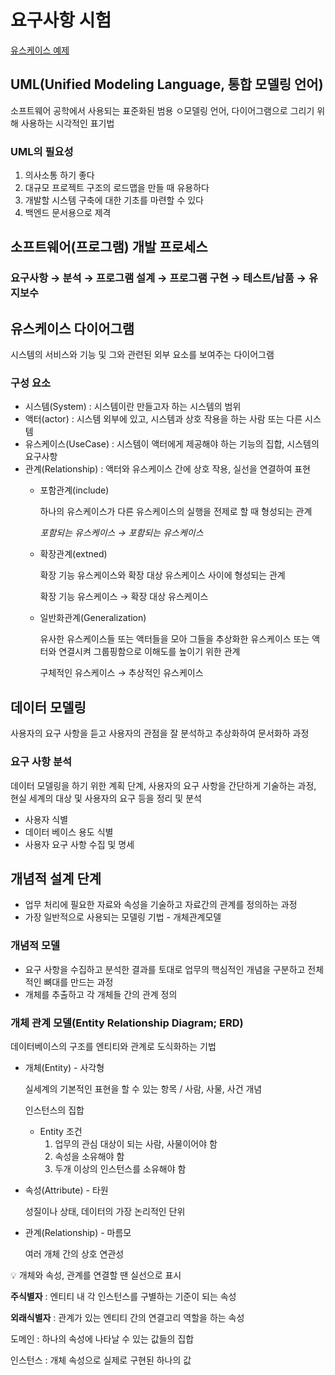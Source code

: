 # 요구사항 시험

[유스케이스 예제](%E1%84%8B%E1%85%AD%E1%84%80%E1%85%AE%E1%84%89%E1%85%A1%E1%84%92%E1%85%A1%E1%86%BC%20%E1%84%89%E1%85%B5%E1%84%92%E1%85%A5%E1%86%B7%202d32a22feab6422092fe7d6c1a0a1a03/%E1%84%8B%E1%85%B2%E1%84%89%E1%85%B3%E1%84%8F%E1%85%A6%E1%84%8B%E1%85%B5%E1%84%89%E1%85%B3%20%E1%84%8B%E1%85%A8%E1%84%8C%E1%85%A6%2015dfd2cb93bc4e7ca2ffc1f23208a17a.md)



## UML(Unified Modeling Language, 통합 모델링 언어)

소프트웨어 공학에서 사용되는 표준화된 범용 ㅇ모델링 언어, 다이어그램으로 그리기 위해 사용하는 시각적인 표기법

### UML의 필요성

1. 의사소통 하기 좋다
2. 대규모 프로젝트 구조의 로드맵을 만들 때 유용하다
3. 개발할 시스템 구축에 대한 기초를 마련할 수 있다
4. 백엔드 문서용으로 제격

## 소프트웨어(프로그램) 개발 프로세스

### 요구사항 → 분석 → 프로그램 설계 → 프로그램 구현 → 테스트/납품 → 유지보수

## 유스케이스 다이어그램

시스템의 서비스와 기능 및 그와 관련된 외부 요소를 보여주는 다이어그램

### 구성 요소

- 시스템(System) : 시스템이란 만들고자 하는 시스템의 범위
- 액터(actor) : 시스템 외부에 있고, 시스템과 상호 작용을 하는 사람 또는 다른 시스템
- 유스케이스(UseCase) : 시스템이 액터에게 제공해야 하는 기능의 집합, 시스템의 요구사항
- 관계(Relationship) : 액터와 유스케이스 간에 상호 작용, 실선을 연결하여 표현
    - 포함관계(include)
        
        하나의 유스케이스가 다른 유스케이스의 실행을 전제로 할 때 형성되는 관계
        
        *포함되는 유스케이스 → 포함되는 유스케이스*
        
    - 확장관계(extned)
        
        확장 기능 유스케이스와 확장 대상 유스케이스 사이에 형성되는 관계
        
        확장 기능 유스케이스 → 확장 대상 유스케이스
        
    - 일반화관계(Generalization)
        
        유사한 유스케이스들 또는 액터들을 모아 그들을 추상화한 유스케이스 또는 액터와 연결시켜 그룹핑함으로 이해도를 높이기 위한 관계
        
        구체적인 유스케이스 → 추상적인 유스케이스
        

## 데이터 모델링

사용자의 요구 사항을 듣고 사용자의 관점을 잘 분석하고 추상화하여 문서화하 과정

### 요구 사항 분석

데이터 모델링을 하기 위한 계획 단계, 사용자의 요구 사항을 간단하게 기술하는 과정, 현실 세계의 대상 및 사용자의 요구 등을 정리 및 분석

- 사용자 식별
- 데이터 베이스 용도 식별
- 사용자 요구 사항 수집 및 명세

## 개념적 설계 단계

- 업무 처리에 필요한 자료와 속성을 기술하고 자료간의 관계를 정의하는 과정
- 가장 일반적으로 사용되는 모델링 기법 - 개체관계모델

### 개념적 모델

- 요구 사항을 수집하고 분석한 결과를 토대로 업무의 핵심적인 개념을 구분하고 전체적인 뼈대를 만드는 과정
- 개체를 추출하고 각 개체들 간의 관계 정의

### 개체 관계 모델(Entity Relationship Diagram; ERD)

데이터베이스의 구조를 엔티티와 관계로 도식화하는 기법

- 개체(Entity) - 사각형
    
    실세계의 기본적인 표현을 할 수 있는 항목 / 사람, 사물, 사건 개념
    
    인스턴스의 집합
    
    - Entity 조건
        1. 업무의 관심 대상이 되는 사람, 사물이어야 함
        2. 속성을 소유해야 함
        3. 두개 이상의 인스턴스를 소유해야 함
- 속성(Attribute) - 타원
    
    성질이나 상태, 데이터의 가장 논리적인 단위
    
- 관계(Relationship) - 마름모
    
    여러 개체 간의 상호 연관성
    

<aside>
💡 개체와 속성, 관계를 연결할 땐 실선으로 표시

</aside>

**주식별자** : 엔티티 내 각 인스턴스를 구별하는 기준이 되는 속성

**외래식별자** : 관계가 있는 엔티티 간의 연결고리 역할을 하는 속성

도메인 : 하나의 속성에 나타날 수 있는 값들의 집합

인스턴스 : 개체 속성으로 실제로 구현된 하나의 값